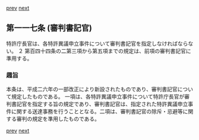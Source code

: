 [prev](/specific/markdowns/特許法/168_Mp-Ch_5-At_116.md)
[next](/specific/markdowns/特許法/170_Mp-Ch_5-At_118.md)
## 第一一七条 (審判書記官)
特許庁長官は、各特許異議申立事件について審判書記官を指定しなければならない。
２ 第百四十四条の二第三項から第五項までの規定は、前項の審判書記官に準用する。

### 趣旨
本条は、平成二六年の一部改正により新設されたものであり、審判書記官について規定したものである。
一項は、各特許異議申立事件について特許庁長官が審判書記官を指定する旨の規定であり、審判書記官は、指定された特許異議申立事件に関する送達事務を行うこととなる。二項は、審判書記官の除斥・忌避等に関する審判の規定を準用したものである。

[prev](/specific/markdowns/特許法/168_Mp-Ch_5-At_116.md)
[next](/specific/markdowns/特許法/170_Mp-Ch_5-At_118.md)